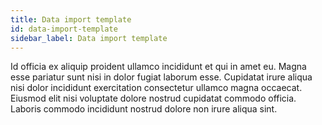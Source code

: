 ```yaml
---
title: Data import template
id: data-import-template
sidebar_label: Data import template
---
```


Id officia ex aliquip proident ullamco incididunt et qui in amet eu. Magna esse pariatur sunt nisi in dolor fugiat laborum esse. Cupidatat irure aliqua nisi dolor incididunt exercitation consectetur ullamco magna occaecat. Eiusmod elit nisi voluptate dolore nostrud cupidatat commodo officia. Laboris commodo incididunt nostrud dolore non irure aliqua sint.


